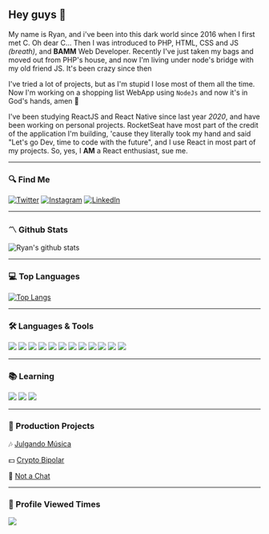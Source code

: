 ## Hey guys 👋

My name is Ryan, and i've been into this dark world since 2016 when I first met C. Oh dear C...
Then I was introduced to PHP, HTML, CSS and JS _(breath)_, and **BAMM** Web Developer.
Recently I've just taken my bags and moved out from PHP's house, and now I'm living under node's bridge with my old friend JS. It's been crazy since then

I've tried a lot of projects, but as I'm stupid I lose most of them all the time. Now I'm working on a shopping list WebApp using `NodeJs` and now it's in God's hands, amen 🙏

I've been studying ReactJS and React Native since last year _2020_, and have been working on personal projects. RocketSeat have most part of the credit of the application I'm building, 'cause they literally took my hand and said "Let's go Dev, time to code with the future", and I use React in most part of my projects. So, yes, I **AM** a React enthusiast, sue me.

---
### 🔍 Find Me

[![Twitter](https://img.shields.io/badge/Twitter-_-informational?style=for-the-badge&logo=twitter&logoWidth=45&labelColor=1DA1F2&logoColor=white&color=1DA1F2)](https://twitter.com/ryanfmattos)
[![Instagram](https://img.shields.io/badge/Instagram-_-informational?style=for-the-badge&logo=instagram&logoWidth=45&labelColor=E1306C&logoColor=white&color=E1306C)](https://www.instagram.com/ryan.fmattos/)
[![LinkedIn](https://img.shields.io/badge/linkedin-_-informational?style=for-the-badge&logo=linkedin&logoWidth=45&labelColor=0072b1&logoColor=white&color=0072b1)](https://www.linkedin.com/in/ryan-mattos/)

---

### 〽️ Github Stats

![Ryan's github stats](https://github-readme-stats.vercel.app/api?username=ryanmattos&theme=blueberry&show_icons=true&hide_title=true)

---

### 💻 Top Languages
[![Top Langs](https://github-readme-stats.vercel.app/api/top-langs/?username=ryanmattos&layout=compact&theme=blueberry&hide_title=true)](https://github.com/ryanmattos/github-readme-stats)

---

### 🛠 Languages & Tools
![](https://img.shields.io/badge/Code_Editor-VS_Code-informational?style=for-the-badge&logo=visual-studio-code&logoWidth=30&labelColor=242938&logoColor=white&color=24a87c)
![](https://img.shields.io/badge/Platform-Node.js-informational?style=for-the-badge&logo=node.js&logoWidth=30&labelColor=242938&logoColor=white&color=24a87c)
![](https://img.shields.io/badge/Framework-React-informational?style=for-the-badge&logo=react&logoWidth=30&labelColor=242938&logoColor=white&color=24a87c)
![](https://img.shields.io/badge/Framework-React_Native-informational?style=for-the-badge&logo=react&logoWidth=30&labelColor=242938&logoColor=white&color=24a87c)
![](https://img.shields.io/badge/Language-JavaScript-informational?style=for-the-badge&logo=javascript&logoWidth=30&labelColor=242938&logoColor=white&color=24a87c)
![](https://img.shields.io/badge/Language-TypeScript-informational?style=for-the-badge&logo=typescript&logoWidth=30&labelColor=242938&logoColor=white&color=24a87c)
![](https://img.shields.io/badge/Language-Python-informational?style=for-the-badge&logo=python&logoWidth=30&labelColor=242938&logoColor=white&color=24a87c)
![](https://img.shields.io/badge/Language-C-informational?style=for-the-badge&logo=c&logoWidth=30&labelColor=242938&logoColor=white&color=24a87c)
![](https://img.shields.io/badge/Language-Java-informational?style=for-the-badge&logo=java&logoWidth=30&labelColor=242938&logoColor=white&color=24a87c)
![](https://img.shields.io/badge/Framework-Hibernate-informational?style=for-the-badge&logo=hibernate&logoWidth=30&labelColor=242938&logoColor=white&color=24a87c)
![](https://img.shields.io/badge/Database-PostgreSQL-informational?style=for-the-badge&logo=postgresql&logoWidth=30&labelColor=242938&logoColor=white&color=24a87c)
![](https://img.shields.io/badge/Framework-Angular-informational?style=for-the-badge&logo=angular&logoWidth=30&labelColor=242938&logoColor=white&color=24a87c)

---

### 📚 Learning

![](https://img.shields.io/badge/Framework-Bootstrap-informational?style=for-the-badge&logo=bootstrap&logoWidth=30&labelColor=242938&logoColor=white&color=24a87c)
![](https://img.shields.io/badge/Library-TensorFlow-informational?style=for-the-badge&logo=tensorflow&logoWidth=30&labelColor=242938&logoColor=white&color=24a87c)
![](https://img.shields.io/badge/Framework-Flask-informational?style=for-the-badge&logo=flask&logoWidth=30&labelColor=242938&logoColor=white&color=24a87c)

---

### 🔧 Production Projects
🎶 [Julgando Música](https://julgando-musica.vercel.app/ "Julgando Música App")

💵 [Crypto Bipolar](https://twitter.com/cryptobipolar_)

👀 [Not a Chat](https://not-a-chat.herokuapp.com/)

---

### 🔮 Profile Viewed Times
![](https://komarev.com/ghpvc/?username=ryanmattos&style=flat-square&color=24a87c&label=Views)
